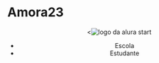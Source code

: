 # Amora23
<!DOCTYPE html>
<html lang="en">
<head>
    <meta charset="UTF-8">
    <meta http-equiv="X-UA-Compatible" content="IE=edge">
    <meta name="viewport" content="width=device-width, initial-scale=1.0">
    <title>Document</title>
    <link rel="stylesheet" href="style.css">
</head>
<body>
   <header>
    <<img src="aluraStart logo.png" alt="logo da alura start">
    <ul>
        <li>Escola</li>
        <li>Estudante</li>
    </ul>
   </header>


</body>
</html>
